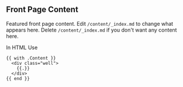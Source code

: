 ## Front Page Content
Featured front page content. Edit `/content/_index.md` to change what appears here. Delete `/content/_index.md` if you don't want any content here.

In HTML Use
```
{{ with .Content }}
  <div class="well">
    {{.}}
  </div>
{{ end }}
```
